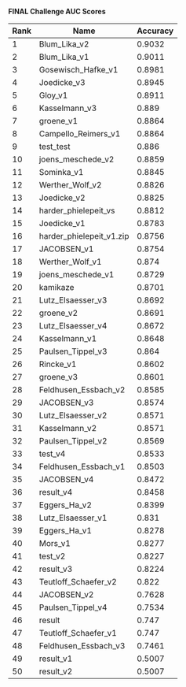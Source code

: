 **FINAL Challenge AUC Scores**


|Rank|Name|Accuracy|
|----|-----|---|
|1|Blum_Lika_v2|0.9032| 
|2|Blum_Lika_v1|0.9011| 
|3|Gosewisch_Hafke_v1|0.8981| 
|4|Joedicke_v3|0.8945| 
|5|Gloy_v1|0.8911| 
|6|Kasselmann_v3|0.889| 
|7|groene_v1|0.8864| 
|8|Campello_Reimers_v1|0.8864| 
|9|test_test|0.886| 
|10|joens_meschede_v2|0.8859| 
|11|Sominka_v1|0.8845| 
|12|Werther_Wolf_v2|0.8826| 
|13|Joedicke_v2|0.8825| 
|14|harder_phielepeit_vs|0.8812| 
|15|Joedicke_v1|0.8783| 
|16|harder_phielepeit_v1.zip|0.8756| 
|17|JACOBSEN_v1|0.8754| 
|18|Werther_Wolf_v1|0.874| 
|19|joens_meschede_v1|0.8729| 
|20|kamikaze|0.8701| 
|21|Lutz_Elsaesser_v3|0.8692| 
|22|groene_v2|0.8691| 
|23|Lutz_Elsaesser_v4|0.8672| 
|24|Kasselmann_v1|0.8648| 
|25|Paulsen_Tippel_v3|0.864| 
|26|Rincke_v1|0.8602| 
|27|groene_v3|0.8601| 
|28|Feldhusen_Essbach_v2|0.8585| 
|29|JACOBSEN_v3|0.8574| 
|30|Lutz_Elsaesser_v2|0.8571| 
|31|Kasselmann_v2|0.8571| 
|32|Paulsen_Tippel_v2|0.8569| 
|33|test_v4|0.8533| 
|34|Feldhusen_Essbach_v1|0.8503| 
|35|JACOBSEN_v4|0.8472| 
|36|result_v4|0.8458| 
|37|Eggers_Ha_v2|0.8399| 
|38|Lutz_Elsaesser_v1|0.831| 
|39|Eggers_Ha_v1|0.8278| 
|40|Mors_v1|0.8277| 
|41|test_v2|0.8227| 
|42|result_v3|0.8224| 
|43|Teutloff_Schaefer_v2|0.822| 
|44|JACOBSEN_v2|0.7628| 
|45|Paulsen_Tippel_v4|0.7534| 
|46|result|0.747| 
|47|Teutloff_Schaefer_v1|0.747| 
|48|Feldhusen_Essbach_v3|0.7461| 
|49|result_v1|0.5007| 
|50|result_v2|0.5007| 
